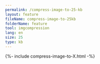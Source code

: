 ```yaml
---
permalink: /compress-image-to-25-kb
layout: feature
fileName: compress-image-to-25kb
folderName: feature
tool: imgcompression
lang: en
size: 25
type: kb
---
```


{%- include compress-image-to-X.html -%}
